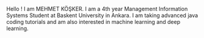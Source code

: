 Hello ! I am MEHMET KÖŞKER.
I am a 4th year Management Information Systems Student at Baskent University in Ankara.
I am taking advanced java coding tutorials and am also interested in machine learning and deep learning.
<!---
koskerm/koskerm is a ✨ special ✨ repository because its `README.md` (this file) appears on your GitHub profile.
You can click the Preview link to take a look at your changes.
--->
